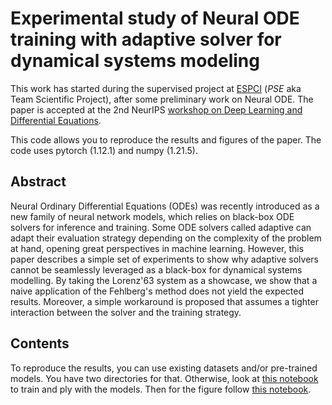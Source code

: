 # Experimental study of Neural ODE training with adaptive solver for dynamical systems modeling

This work has started during the supervised project at [ESPCI](https://www.espci.psl.eu/) (*PSE* aka Team Scientific Project), after some preliminary work on Neural ODE. The paper is accepted at the 2nd NeurIPS [workshop on Deep Learning and Differential Equations](https://dlde-2022.github.io/).

This code allows you to reproduce the results and figures of the paper. The code uses pytorch (1.12.1) and numpy (1.21.5).


## Abstract 
Neural Ordinary Differential Equations (ODEs) was recently introduced as a new family of neural network models, which relies on black-box ODE solvers for inference and training. Some ODE solvers  called adaptive can adapt their evaluation strategy depending on the
complexity of the problem at hand, opening great perspectives in machine learning. However, this paper describes a simple set of experiments to show why adaptive solvers cannot be seamlessly leveraged as a black-box for dynamical systems modelling. By taking
the Lorenz'63 system as a showcase, we show that a naive application of the Fehlberg's method does not yield the expected results. Moreover, a simple workaround is proposed that assumes a tighter interaction between the solver and the training strategy.


## Contents

To reproduce the results, you can use existing datasets and/or pre-trained models. You have two directories for that. 
Otherwise, look at [this notebook](Adaptive_training-Figures.ipynb) to train and ply with the models. Then for the figure follow [this notebook](Figures.ipynb).  

